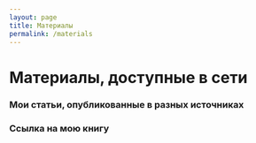 ```yaml
---
layout: page
title: Материалы
permalink: /materials
---
```

	
# Материалы, доступные в сети
	

### Мои статьи, опубликованные в разных источниках

### Ссылка на мою книгу

